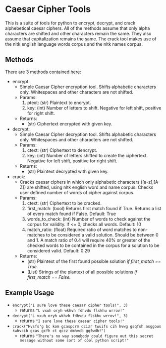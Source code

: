 # Caesar Cipher Tools

This is a suite of tools for python to encrypt, decrypt, and crack alphebetical caesar ciphers. All of the methods assume that only alpha characters are shifted and other characters remain the same. They also assume that capitalization remains the same. The crack tool makes use of the nltk english language words corpus and the nltk names corpus.

## Methods

There are 3 methods contained here:

* encrypt:
  * Simple Caesar Cipher encryption tool. Shifts alphabetic characters only. Whitespaces and other characters are not shifted.
  * Params:
    1. ptext: (str) Plaintext to encrypt.
    2. key: (int) Number of letters to shift. Negative for left shift, positive for right shift.
  * Returns:
    * (str) Ciphertext encrypted with given key.
* decrypt:
  * Simple Caesar Cipher decryption tool. Shifts alphabetic characters only. Whitespaces and other characters are not shifted.
  * Params:
    1. ctext: (str) Ciphertext to dencrypt.
    2. key: (int) Number of letters shifted to create the ciphertext. Negative for left shift, positive for right shift.
  * Returns:
    * (str) Plaintext decrypted with given key.
* crack:
  * Cracks caesar ciphers in which only alphabetic characters ([a-z],[A-Z]) are shifted, using nltk english word and name corpus. Checks user defined number of words of cipher against corpus.
  * Params:
    1. ctext: (str) Ciphertext to be cracked.
    2. first_match: (bool) Returns first match found if True. Returns a list of every match found if False. Default: True
    3. words_to_check: (int) Number of words to check against the corpus for validity. If <= 0, checks all words. Default: 10
    4. match_ratio: (float) Required ratio of word matches to non-matches to be considered a valid solution. Should be between 0 and 1. A match ratio of 0.4 will require 40% or greater of the checked words to be contained in the corpus for a solution to be considered valid. Default: 0.29
  * Returns:
    * (str) Plaintext of the first found possible solution *if first_match == True.*
    * (List) Strings of the plantext of all possible solutions *if first_match == False.*

## Example Usage

* `encrypt("I sure love these caesar cipher tools!", 3)`
  * returns `"L vxuh oryh wkhvh fdhvdu flskhu wrrov!"`
* `decrypt("L vxuh oryh wkhvh fdhvdu flskhu wrrov!", 3)`
  * returns `"I sure love these caesar cipher tools!"`
* `crack("Hvsfs'g bc kom gcaspcrm qcizr twuifs cih hvwg gsqfsh asggous kwhvcih gcas gcfh ct qccz dmhvcb gqfwdh!")`
  * returns `"There's no way somebody could figure out this secret message without some sort of cool python script!"`
